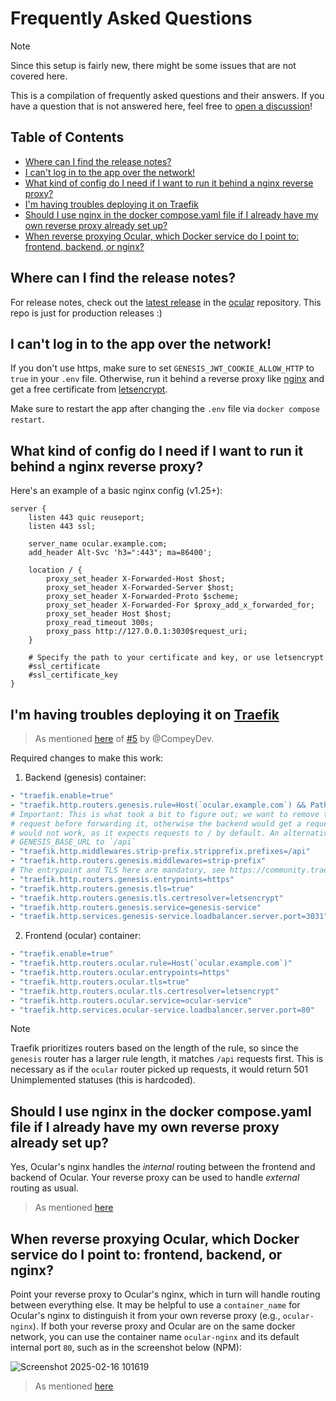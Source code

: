 # Frequently Asked Questions

> [!NOTE]
> Since this setup is fairly new, there might be some issues that are not covered here.

This is a compilation of frequently asked questions and their answers.
If you have a question that is not answered here, feel free to [open a discussion](https://github.com/simonwep/ocular-docker/discussions)!

## Table of Contents

- [Where can I find the release notes?](#where-can-i-find-the-release-notes)
- [I can't log in to the app over the network!](#i-cant-log-in-to-the-app-over-the-network)
- [What kind of config do I need if I want to run it behind a nginx reverse proxy?](#what-kind-of-config-do-i-need-if-i-want-to-run-it-behind-a-nginx-reverse-proxy)
- [I'm having troubles deploying it on Traefik](#im-having-troubles-deploying-it-on-traefik)
- [Should I use nginx in the docker compose.yaml file if I already have my own reverse proxy already set up?](#should-i-use-nginx-in-the-docker-composeyaml-file-if-i-already-have-my-own-reverse-proxy-already-set-up)
- [When reverse proxying Ocular, which Docker service do I point to: frontend, backend, or nginx?](#when-reverse-proxying-ocular-which-docker-service-do-i-point-to-frontend-backend-or-nginx)

## Where can I find the release notes?

For release notes, check out the [latest release](https://github.com/simonwep/ocular/releases/latest) in the [ocular](https://github.com/simonwep/ocular) repository.
This repo is just for production releases :)

## I can't log in to the app over the network!

If you don't use https, make sure to set `GENESIS_JWT_COOKIE_ALLOW_HTTP` to `true` in your `.env` file.
Otherwise, run it behind a reverse proxy like [nginx](https://www.nginx.com/) and get a free certificate from [letsencrypt](https://letsencrypt.org/).

Make sure to restart the app after changing the `.env` file via `docker compose restart`.

## What kind of config do I need if I want to run it behind a nginx reverse proxy?

Here's an example of a basic nginx config (v1.25+):

```nginx
server {
    listen 443 quic reuseport;
    listen 443 ssl;

    server_name ocular.example.com;
    add_header Alt-Svc 'h3=":443"; ma=86400';

    location / {
        proxy_set_header X-Forwarded-Host $host;
        proxy_set_header X-Forwarded-Server $host;
        proxy_set_header X-Forwarded-Proto $scheme;
        proxy_set_header X-Forwarded-For $proxy_add_x_forwarded_for;
        proxy_set_header Host $host;
        proxy_read_timeout 300s;
        proxy_pass http://127.0.0.1:3030$request_uri;
    }

    # Specify the path to your certificate and key, or use letsencrypt
    #ssl_certificate
    #ssl_certificate_key 
}
```

## I'm having troubles deploying it on [Traefik](https://traefik.io/traefik/)

> As mentioned [here](https://github.com/simonwep/ocular-docker/issues/5#issuecomment-2535524284) of [#5](https://github.com/simonwep/ocular-docker/issues/5) by @CompeyDev.

Required changes to make this work:

1. Backend (genesis) container:
```yml
- "traefik.enable=true"
- "traefik.http.routers.genesis.rule=Host(`ocular.example.com`) && PathPrefix(`/api`)"
# Important: This is what took a bit to figure out; we want to remove the `/api` from the 
# request before forwarding it, otherwise the backend would get a request on `/api`, which
# would not work, as it expects requests to / by default. An alternative would be to set
# GENESIS_BASE_URL to `/api`
- "traefik.http.middlewares.strip-prefix.stripprefix.prefixes=/api"
- "traefik.http.routers.genesis.middlewares=strip-prefix"
# The entrypoint and TLS here are mandatory, see https://community.traefik.io/t/different-container-behind-and-api-how/7622
- "traefik.http.routers.genesis.entrypoints=https"
- "traefik.http.routers.genesis.tls=true"
- "traefik.http.routers.genesis.tls.certresolver=letsencrypt"
- "traefik.http.routers.genesis.service=genesis-service"
- "traefik.http.services.genesis-service.loadbalancer.server.port=3031"
```

2. Frontend (ocular) container:
```yml
- "traefik.enable=true"
- "traefik.http.routers.ocular.rule=Host(`ocular.example.com`)"
- "traefik.http.routers.ocular.entrypoints=https"
- "traefik.http.routers.ocular.tls=true"
- "traefik.http.routers.ocular.tls.certresolver=letsencrypt"
- "traefik.http.routers.ocular.service=ocular-service"
- "traefik.http.services.ocular-service.loadbalancer.server.port=80"
```

> [!NOTE]
> Traefik prioritizes routers based on the length of the rule, so since the `genesis` router has a larger rule length, it matches `/api` requests first.
> This is necessary as if the `ocular` router picked up requests, it would return 501 Unimplemented statuses (this is hardcoded).

## Should I use nginx in the docker compose.yaml file if I already have my own reverse proxy already set up?
Yes, Ocular's nginx handles the _internal_ routing between the frontend and backend of Ocular.
Your reverse proxy can be used to handle _external_ routing as usual.

> As mentioned [here](https://github.com/simonwep/ocular-docker/discussions/11)

## When reverse proxying Ocular, which Docker service do I point to: frontend, backend, or nginx?
Point your reverse proxy to Ocular's nginx, which in turn will handle routing between everything else.
It may be helpful to use a `container_name` for Ocular's nginx to distinguish it from your own reverse proxy (e.g., `ocular-nginx`).
If both your reverse proxy and Ocular are on the same docker network, you can use the container name `ocular-nginx` and its default internal port `80`, such as in the screenshot below (NPM):

![Screenshot 2025-02-16 101619](https://github.com/user-attachments/assets/f2ed13eb-0fab-4686-a74d-6f70a91a3cfb)

> As mentioned [here](https://github.com/simonwep/ocular-docker/discussions/11)
